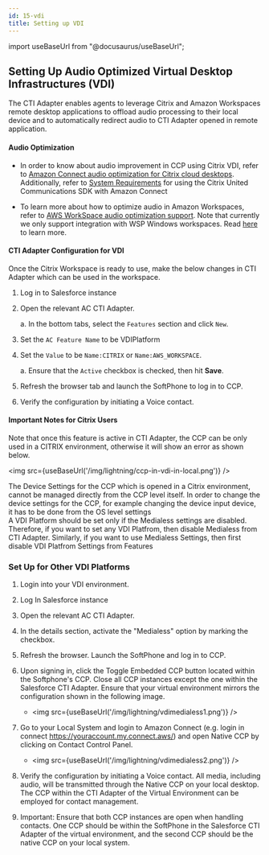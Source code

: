 ```yaml
---
id: 15-vdi
title: Setting up VDI
---
```

import useBaseUrl from "@docusaurus/useBaseUrl";

## Setting Up Audio Optimized Virtual Desktop Infrastructures (VDI)

The CTI Adapter enables agents to leverage Citrix and Amazon Workspaces remote desktop applications to offload audio processing to their local device and to automatically redirect audio to CTI Adapter opened in remote application. 

#### Audio Optimization

- In order to know about audio improvement in CCP using Citrix VDI, refer to [Amazon Connect audio optimization for Citrix cloud desktops](https://docs.aws.amazon.com/connect/latest/adminguide/using-ccp-vdi-citrix-step-by-step.html). Additionally, refer to [System Requirements](https://docs.aws.amazon.com/connect/latest/adminguide/using-ccp-vdi-citrix-step-by-step.html#using-ccp-vdi-citrix-step-by-step-requirements) for using the Citrix United Communications SDK with Amazon Connect
 
- To learn more about how to optimize audio in Amazon Workspaces, refer to [AWS WorkSpace audio optimization support](https://docs.aws.amazon.com/workspaces/latest/userguide/amazon_connect_support.html). Note that currently we only support integration with WSP Windows workspaces. Read [here](https://docs.aws.amazon.com/workspaces/latest/adminguide/group_policy.html) to learn more.

#### CTI Adapter Configuration for VDI

Once the Citrix Workspace is ready to use, make the below changes in CTI Adapter which can be used in the workspace. 

1. Log in to Salesforce instance 

2. Open the relevant AC CTI Adapter.

    a. In the bottom tabs, select the `Features` section and click `New`.

5. Set the `AC Feature Name` to be VDIPlatform

6. Set the `Value` to be `Name:CITRIX` or `Name:AWS_WORKSPACE`.

    a. Ensure that the `Active` checkbox is checked, then hit __Save__.

8. Refresh the browser tab and launch the SoftPhone to log in to CCP.

9. Verify the configuration by initiating a Voice contact. 

#### Important Notes for Citrix Users

<div class="grey-box"> Note that once this feature is active in CTI Adapter, the CCP can be only used in a CITRIX environment, otherwise it will show an error as shown below. 

<img src={useBaseUrl('/img/lightning/ccp-in-vdi-in-local.png')} />
</div> 
<div class="grey-box">
  The Device Settings for the CCP which is opened in a Citrix environment, cannot be managed directly from the CCP level itself. In order to change the device settings for the CCP, for example changing the device input device, it has to be done from the OS level settings</div> 
<div class="grey-box">
  A VDI Platform should be set only if the Medialess settings are disabled. Therefore, if you want to set any VDI Platfrom, then disable Medialess from CTI Adapter. Similarly, if you want to use Medialess Settings, then first disable VDI Platfrom Settings from Features </div> 


### Set Up for Other VDI Platforms

1. Login into your VDI environment.
2. Log In Salesforce instance 
3. Open the relevant AC CTI Adapter.
4. In the details section, activate the "Medialess" option by marking the checkbox.
5. Refresh the browser. Launch the SoftPhone and log in to CCP.
6. Upon signing in, click the Toggle Embedded CCP button located within the Softphone's CCP. Close all CCP instances except the one within the Salesforce CTI Adapter. Ensure that your virtual environment mirrors the configuration shown in the following image.

    * <img src={useBaseUrl('/img/lightning/vdimedialess1.png')} />

7. Go to your Local System and login to Amazon Connect (e.g. login in connect https://youraccount.my.connect.aws/) and open Native CCP by clicking on Contact Control Panel. 
    
    * <img src={useBaseUrl('/img/lightning/vdimedialess2.png')} /> 

8. Verify the configuration by initiating a Voice contact. All media, including audio, will be transmitted through the Native CCP on your local desktop. The CCP within the CTI Adapter of the Virtual Environment can be employed for contact management.

9. Important: Ensure that both CCP instances are open when handling contacts. One CCP should be within the SoftPhone in the Salesforce CTI Adapter of the virtual environment, and the second CCP should be the native CCP on your local system.
